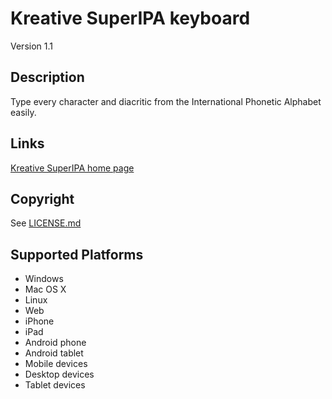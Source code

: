 Kreative SuperIPA keyboard
==============

Version 1.1

Description
-----------
Type every character and diacritic from the International Phonetic Alphabet easily.

Links
-----
[Kreative SuperIPA home page](https://www.kreativekorp.com/software/keyboards/superipa/)

Copyright
---------
See [LICENSE.md](LICENSE.md)

Supported Platforms
-------------------
 * Windows
 * Mac OS X
 * Linux
 * Web
 * iPhone
 * iPad
 * Android phone
 * Android tablet
 * Mobile devices
 * Desktop devices
 * Tablet devices
